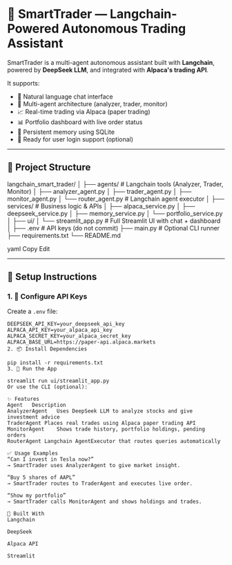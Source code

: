 # 🤖 SmartTrader — Langchain-Powered Autonomous Trading Assistant

SmartTrader is a multi-agent autonomous assistant built with **Langchain**, powered by **DeepSeek LLM**, and integrated with **Alpaca's trading API**.

It supports:
- 💬 Natural language chat interface
- 🧠 Multi-agent architecture (analyzer, trader, monitor)
- 📈 Real-time trading via Alpaca (paper trading)
- 📊 Portfolio dashboard with live order status
- 🧠 Persistent memory using SQLite
- 🔐 Ready for user login support (optional)

---

## 📁 Project Structure

langchain_smart_trader/
│
├── agents/ # Langchain tools (Analyzer, Trader, Monitor)
│ ├── analyzer_agent.py
│ ├── trader_agent.py
│ ├── monitor_agent.py
│ └── router_agent.py # Langchain agent executor
│
├── services/ # Business logic & APIs
│ ├── alpaca_service.py
│ ├── deepseek_service.py
│ ├── memory_service.py
│ └── portfolio_service.py
│
├── ui/
│ └── streamlit_app.py # Full Streamlit UI with chat + dashboard
│
├── .env # API keys (do not commit)
├── main.py # Optional CLI runner
├── requirements.txt
└── README.md

yaml
Copy
Edit

---

## 🔧 Setup Instructions

### 1. 🔐 Configure API Keys

Create a `.env` file:

```env
DEEPSEEK_API_KEY=your_deepseek_api_key
ALPACA_API_KEY=your_alpaca_api_key
ALPACA_SECRET_KEY=your_alpaca_secret_key
ALPACA_BASE_URL=https://paper-api.alpaca.markets
2. 📦 Install Dependencies

pip install -r requirements.txt
3. 🚀 Run the App

streamlit run ui/streamlit_app.py
Or use the CLI (optional):

✨ Features
Agent	Description
AnalyzerAgent	Uses DeepSeek LLM to analyze stocks and give investment advice
TraderAgent	Places real trades using Alpaca paper trading API
MonitorAgent	Shows trade history, portfolio holdings, pending orders
RouterAgent	Langchain AgentExecutor that routes queries automatically

✅ Usage Examples
“Can I invest in Tesla now?”
→ SmartTrader uses AnalyzerAgent to give market insight.

“Buy 5 shares of AAPL”
→ SmartTrader routes to TraderAgent and executes live order.

“Show my portfolio”
→ SmartTrader calls MonitorAgent and shows holdings and trades.

🧱 Built With
Langchain

DeepSeek

Alpaca API

Streamlit